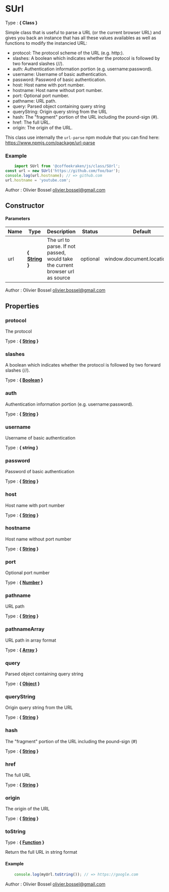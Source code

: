 # SUrl

<!-- @namespace: sugar.js.class.SUrl -->

Type : **{ Class }**


Simple class that is useful to parse a URL (or the current browser URL) and gives you back
an instance that has all these values availables as well as functions to modify the instancied URL:
- protocol: The protocol scheme of the URL (e.g. http:).
- slashes: A boolean which indicates whether the protocol is followed by two forward slashes (//).
- auth: Authentication information portion (e.g. username:password).
- username: Username of basic authentication.
- password: Password of basic authentication.
- host: Host name with port number.
- hostname: Host name without port number.
- port: Optional port number.
- pathname: URL path.
- query: Parsed object containing query string
- queryString: Origin query string from the URL
- hash: The "fragment" portion of the URL including the pound-sign (#).
- href: The full URL.
- origin: The origin of the URL.

This class use internally the `url-parse` npm module that you can find here: https://www.npmjs.com/package/url-parse


### Example
```js
	import SUrl from '@coffeekraken/js/class/SUrl';
const url = new SUrl('https://github.com/foo/bar');
console.log(url.hostname); // => github.com
url.hostname = 'youtube.com';
```
Author : Olivier Bossel [olivier.bossel@gmail.com](mailto:olivier.bossel@gmail.com)


## Constructor


#### Parameters
Name  |  Type  |  Description  |  Status  |  Default
------------  |  ------------  |  ------------  |  ------------  |  ------------
url  |  **{ [String](https://developer.mozilla.org/fr/docs/Web/JavaScript/Reference/Objets_globaux/String) }**  |  The url to parse. If not passed, would take the current browser url as source  |  optional  |  window.document.location.href

Author : Olivier Bossel [olivier.bossel@gmail.com](mailto:olivier.bossel@gmail.com)





## Properties


### protocol

The protocol

Type : **{ [String](https://developer.mozilla.org/fr/docs/Web/JavaScript/Reference/Objets_globaux/String) }**


### slashes

A boolean which indicates whether the protocol is followed by two forward slashes (//).

Type : **{ [Boolean](https://developer.mozilla.org/fr/docs/Web/JavaScript/Reference/Objets_globaux/Boolean) }**


### auth

Authentication information portion (e.g. username:password).

Type : **{ [String](https://developer.mozilla.org/fr/docs/Web/JavaScript/Reference/Objets_globaux/String) }**


### username

Username of basic authentication

Type : **{ string }**


### password

Password of basic authentication

Type : **{ [String](https://developer.mozilla.org/fr/docs/Web/JavaScript/Reference/Objets_globaux/String) }**


### host

Host name with port number

Type : **{ [String](https://developer.mozilla.org/fr/docs/Web/JavaScript/Reference/Objets_globaux/String) }**


### hostname

Host name without port number

Type : **{ [String](https://developer.mozilla.org/fr/docs/Web/JavaScript/Reference/Objets_globaux/String) }**


### port

Optional port number

Type : **{ [Number](https://developer.mozilla.org/fr/docs/Web/JavaScript/Reference/Objets_globaux/Number) }**


### pathname

URL path

Type : **{ [String](https://developer.mozilla.org/fr/docs/Web/JavaScript/Reference/Objets_globaux/String) }**


### pathnameArray

URL path in array format

Type : **{ [Array](https://developer.mozilla.org/fr/docs/Web/JavaScript/Reference/Objets_globaux/Array) }**


### query

Parsed object containing query string

Type : **{ [Object](https://developer.mozilla.org/fr/docs/Web/JavaScript/Reference/Objets_globaux/Object) }**


### queryString

Origin query string from the URL

Type : **{ [String](https://developer.mozilla.org/fr/docs/Web/JavaScript/Reference/Objets_globaux/String) }**


### hash

The "fragment" portion of the URL including the pound-sign (#)

Type : **{ [String](https://developer.mozilla.org/fr/docs/Web/JavaScript/Reference/Objets_globaux/String) }**


### href

The full URL

Type : **{ [String](https://developer.mozilla.org/fr/docs/Web/JavaScript/Reference/Objets_globaux/String) }**


### origin

The origin of the URL

Type : **{ [String](https://developer.mozilla.org/fr/docs/Web/JavaScript/Reference/Objets_globaux/String) }**


### toString

<!-- @namespace: sugar.js.class.toString -->

Type : **{ [Function](https://developer.mozilla.org/fr/docs/Web/JavaScript/Reference/Objets_globaux/Function) }**


Return the full URL in string format


#### Example
```js
	console.log(myUrl.toString()); // => https://google.com
```
Author : Olivier Bossel [olivier.bossel@gmail.com](mailto:olivier.bossel@gmail.com)